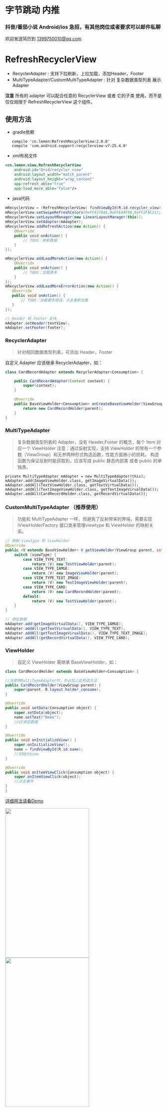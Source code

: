 # 字节跳动 内推
### 抖音/番茄小说 Android/ios 急招，有其他岗位或者要求可以邮件私聊
欢迎发送简历到 1399750010@qq.com

# RefreshRecyclerView

- RecyclerAdapter : 支持下拉刷新，上拉加载，添加Header，Footer
- MultiTypeAdapter/CustomMultiTypeAdapter : 针对 复杂数据类型列表 展示Adapter 
        
**注意**
所有的 adapter 可以配合任意的 RecyclerView 或者 它的子类 使用，而不是仅仅局限于 RefreshRecyclerView 这个组件。

## 使用方法

- gradle依赖

```
   compile 'cn.lemon:RefreshRecyclerView:2.0.0'
   compile 'com.android.support:recyclerview-v7:25.4.0'
```

- xml布局文件

```xml
<cn.lemon.view.RefreshRecyclerView
    android:id="@+id/recycler_view"
    android:layout_width="match_parent"
    android:layout_height="wrap_content"
    app:refresh_able="true"
    app:load_more_able="false"/>
```
         
- java代码

```java
mRecyclerView = (RefreshRecyclerView) findViewById(R.id.recycler_view);
mRecyclerView.setSwipeRefreshColors(0xFF437845,0xFFE44F98,0xFF2FAC21);
mRecyclerView.setLayoutManager(new LinearLayoutManager(this));
mRecyclerView.setAdapter(mAdapter);
mRecyclerView.addRefreshAction(new Action() {
    @Override
    public void onAction() {
        // TODO：刷新数据
    }
});

mRecyclerView.addLoadMoreAction(new Action() {
    @Override
    public void onAction() {
        // TODO：加载更多
    }
});
mRecyclerView.addLoadMoreErrorAction(new Action() {
   @Override
   public void onAction() {
       // TODO：加载更多错误，点击重新加载
   }
});
```

```java
// Header 和 Footer 支持
mAdapter.setHeader(textView);
mAdapter.setFooter(footer);
```
                
### RecyclerAdapter

> 针对相同数据类型列表，可添加 Header，Footer

自定义 Adapter 应该继承 RecyclerAdapter<T>，如：

```java
class CardRecordAdapter extends RecyclerAdapter<Consumption> {

    public CardRecordAdapter(Context context) {
        super(context);
    }

    @Override
    public BaseViewHolder<Consumption> onCreateBaseViewHolder(ViewGroup parent, int viewType) {
        return new CardRecordHolder(parent);
    }
}
```

### MultiTypeAdapter

> 复杂数据类型列表的 Adapter，没有 Header,Footer 的概念，每个 Item 对应一个 ViewHolder
> 注意：通过反射实现，支持 ViewHolder 的带有一个参数（ViewGroup）和无参两种形式构造函数，性能方面微小的损耗。
> 构造函数为保证反射时能获取到，应该写成 public 静态内部类 或者 public 的单独类。

```
private MultiTypeAdapter mAdapter = new MultiTypeAdapter(this);
mAdapter.add(ImageViewHolder.class, getImageVirtualData());
mAdapter.addAll(TextViewHolder.class, getTextVirtualData());
mAdapter.addAll(TextImageViewHolder.class, getTextImageVirualData());
mAdapter.addAll(CardRecordHolder.class, getRecordVirtualData());
```

### CustomMultiTypeAdapter （推荐使用）

> 功能和 MultiTypeAdapter 一样，但避免了反射带来的弊端，需要实现 IViewHolderFactory 接口类来管理viewtype 和 ViewHolder 的映射关系。 

```java
// 映射 viewtype 和 ViewHolder
@Override
public <V extends BaseViewHolder> V getViewHolder(ViewGroup parent, int viewType) {
    switch (viewType) {
        case VIEW_TYPE_TEXT:
            return (V) new TextViewHolder(parent);
        case VIEW_TYPE_IAMGE:
            return (V) new ImageViewHolder(parent);
        case VIEW_TYPE_TEXT_IMAGE:
            return (V) new TextImageViewHolder(parent);
        case VIEW_TYPE_CARD:
            return (V) new CardRecordHolder(parent);
        default:
            return (V) new TextViewHolder(parent);
    }
}

// 绑定数据
mAdapter.add(getImageVirtualData(), VIEW_TYPE_IAMGE);
mAdapter.addAll(getTextVirtualData(), VIEW_TYPE_TEXT);
mAdapter.addAll(getTextImageVirualData(), VIEW_TYPE_TEXT_IMAGE);
mAdapter.addAll(getRecordVirtualData(), VIEW_TYPE_CARD);
```

### ViewHolder

> 自定义 ViewHolder 需继承 BaseViewHolder<T>，如：

 ```java
class CardRecordHolder extends BaseViewHolder<Consumption> {

 //当使用MultiTypeAdapter时，务必加上此构造方法
 public CardRecordHolder(ViewGroup parent) {
     super(parent, R.layout.holder_consume);
 }

 @Override
 public void setData(Consumption object) {
     super.setData(object);
     name.setText("Demo");
     //UI绑定数据
 }

 @Override
 public void onInitializeView() {
     super.onInitializeView();
     name = findViewById(R.id.name);
     //初始化View
 }

 @Override
 public void onItemViewClick(Consumption object) {
     super.onItemViewClick(object);
     //点击事件
 }
}
 ```

[详细用法请看Demo](https://github.com/llxdaxia/RecyclerView/tree/master/demo)

<img src="screenshot/RecyclerAdapter.png" width="270" height="480"/> <img src="screenshot/MultiTypeAdapter.png" width="270" height="480"/>
